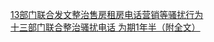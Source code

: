   
[13部门联合发文整治售房租房电话营销等骚扰行为](http://www.dianyue.me/archives/959/n7kx9d1xcb9w4zdk/)  
[十三部门联合整治骚扰电话 为期1年半（附全文）](http://www.dianyue.me/archives/289/9azhx2o49czudvdx/)